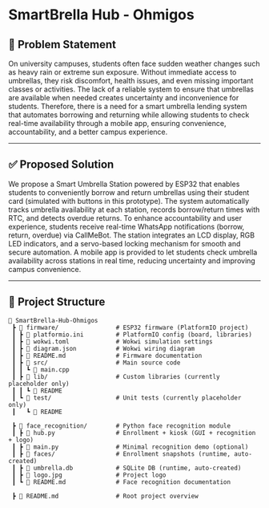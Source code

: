 # SmartBrella Hub - Ohmigos

## 🧩 Problem Statement
On university campuses, students often face sudden weather changes such as heavy rain or extreme sun exposure. Without immediate access to umbrellas, they risk discomfort, health issues, and even missing important classes or activities. The lack of a reliable system to ensure that umbrellas are available when needed creates uncertainty and inconvenience for students. Therefore, there is a need for a smart umbrella lending system that automates borrowing and returning while allowing students to check real-time availability through a mobile app, ensuring convenience, accountability, and a better campus experience.

---

## ✅ Proposed Solution
We propose a Smart Umbrella Station powered by ESP32 that enables students to conveniently borrow and return umbrellas using their student card (simulated with buttons in this prototype). The system automatically tracks umbrella availability at each station, records borrow/return times with RTC, and detects overdue returns. To enhance accountability and user experience, students receive real-time WhatsApp notifications (borrow, return, overdue) via CallMeBot. The station integrates an LCD display, RGB LED indicators, and a servo-based locking mechanism for smooth and secure automation. A mobile app is provided to let students check umbrella availability across stations in real time, reducing uncertainty and improving campus convenience.

---

## 📂 Project Structure  

```plaintext
📁 SmartBrella-Hub-Ohmigos
 ┣ 📁 firmware/                # ESP32 firmware (PlatformIO project)
 ┃ ┣ 📄 platformio.ini         # PlatformIO config (board, libraries)
 ┃ ┣ 📄 wokwi.toml             # Wokwi simulation settings
 ┃ ┣ 📄 diagram.json           # Wokwi wiring diagram
 ┃ ┣ 📄 README.md              # Firmware documentation
 ┃ ┣ 📂 src/                   # Main source code
 ┃ ┃ ┗ 📄 main.cpp
 ┃ ┣ 📂 lib/                   # Custom libraries (currently placeholder only)
 ┃ ┃ ┗ 📄 README
 ┃ ┗ 📂 test/                  # Unit tests (currently placeholder only)
 ┃   ┗ 📄 README

 ┣ 📁 face_recognition/        # Python face recognition module
 ┃ ┣ 📄 hub.py                 # Enrollment + kiosk (GUI + recognition + logo)
 ┃ ┣ 📄 main.py                # Minimal recognition demo (optional)
 ┃ ┣ 📂 faces/                 # Enrollment snapshots (runtime, auto-created)
 ┃ ┣ 📄 umbrella.db            # SQLite DB (runtime, auto-created)
 ┃ ┣ 📄 logo.jpg               # Project logo
 ┃ ┗ 📄 README.md              # Face recognition documentation

 ┣ 📄 README.md                # Root project overview

